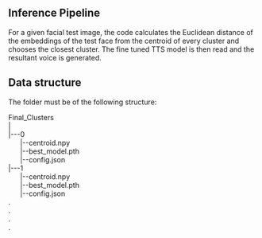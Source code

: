 ## Inference Pipeline

For a given facial test image, the code calculates the Euclidean distance of the embeddings of the test face from the centroid of every cluster and chooses the closest cluster. The fine tuned TTS model is then read and the resultant voice is generated.

## Data structure

The folder must be of the following structure:

Final_Clusters <br>
| <br>
|---0 <br>
&nbsp; &nbsp; &nbsp;    |--centroid.npy <br>
&nbsp; &nbsp; &nbsp;     |--best_model.pth <br>
&nbsp; &nbsp; &nbsp;     |--config.json <br>
|---1 <br>
&nbsp; &nbsp; &nbsp;     |--centroid.npy <br>
 &nbsp; &nbsp; &nbsp;    |--best_model.pth <br>
 &nbsp; &nbsp; &nbsp;    |--config.json <br>
. <br>
. <br>
. <br>
. <br>

